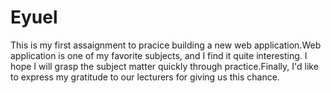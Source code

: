 # Eyuel
This is my first assaignment to pracice building a new web application.Web application is one of my favorite subjects, and I find it quite interesting. 
I hope I will grasp the subject matter quickly through practice.Finally, I'd like to express my gratitude to our lecturers for giving us this chance.
